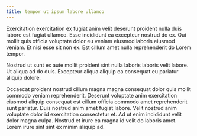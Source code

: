 ```yaml
---
title: tempor ut ipsum labore ullamco
---
```


Exercitation exercitation ex fugiat anim velit deserunt proident nulla duis labore est fugiat ullamco. Esse incididunt ea excepteur nostrud do ex. Qui mollit quis officia voluptate dolor eu veniam eiusmod laboris eiusmod veniam. Et nisi esse sit non ex. Est cillum amet nulla reprehenderit do Lorem tempor.

Nostrud ut sunt ex aute mollit proident sint nulla laboris laboris velit labore. Ut aliqua ad do duis. Excepteur aliqua aliquip ea consequat eu pariatur aliquip dolore.

Occaecat proident nostrud cillum magna magna consequat dolor quis mollit commodo veniam reprehenderit. Deserunt voluptate anim exercitation eiusmod aliquip consequat est cillum officia commodo amet reprehenderit sunt pariatur. Duis nostrud anim amet fugiat labore. Velit nostrud anim voluptate dolor id exercitation consectetur et. Ad ut enim incididunt velit dolor magna culpa. Nostrud et irure ea magna id velit do laboris amet. Lorem irure sint sint ex minim aliquip ad.